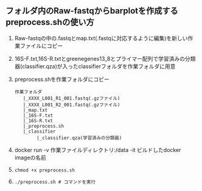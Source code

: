 ## フォルダ内のRaw-fastqからbarplotを作成するpreprocess.shの使い方 

1. Raw-fastqの中の.fastqとmap.txt(.fastqに対応するように編集)を新しい作業ファイルにコピー
2. 16S-F.txt,16S-R.txtとgreenegenes13_8とプライマー配列で学習済みの分類器(classifier.qza)が入ったclassifierフォルダを作業フォルダに用意
3. preprocess.shを作業フォルダにコピー
   ```
   作業フォルダ
      |_XXXX_L001_R1_001.fastq(.gzファイル)
      |_XXXX_L001_R2_001.fastq(.gzファイル)
      |_map.txt
      |_16S-F.txt
      |_16S-R.txt
      |_preprocess.sh
      |_classifier
           |_classifier.qza(学習済みの分類器)
   ```

4. docker run -v 作業ファイルディレクトリ:/data -it ビルドしたdocker imageの名前
5. ```
   chmod +x preprocess.sh
   ```
   
6. ```
   ./preprocess.sh # コマンドを実行
   ```
